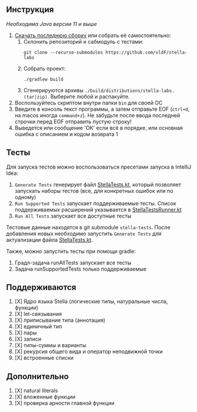 ## Инструкция

*Необходима Java версии 11 и выше*

1. [Скачать последнюю сборку](https://github.com/vldF/stella-labs/releases) или собрать её самостоятельно:
   1. Склонить репозиторий и сабмодуль с тестами:
      ```shell
      git clone --recurse-submodules https://github.com/vldF/stella-labs
      ```
   2. Собрать проект:
      ```shell
      ./gradlew build
      ```
   3. Сгенерируются архивы `./build/distributions/stella-labs.(tar|zip)`. 
      Выберите любой и распакуйте.
2. Воспользуйтесь скриптом внутри папки `bin` для своей ОС
3. Введите в консоль текст программы, а затем отправьте EOF (`ctrl+d`, на macos 
   иногда `command+z`). Не забудьте после ввода последней строчки перед EOF отправить пустую строку!
4. Выведется или сообщение 'OK' если всё в порядке, или основная ошибка с описанием и кодом 
   возврата 1

## Тесты

Для запуска тестов можно воспользоваться пресетами запуска в IntelliJ Idea:

1. `Generate Tests` генерирует файл [StellaTests.kt](./src/test/kotlin/StellaTests.kt), 
   который позволяет запускать наборы тестов (все, для конкретных ошибок или по одному)
2. `Run Supported Tests` запускает поддерживаемые тесты. Список поддерживаемых расширений указывается в 
   [StellaTestsRunner.kt](./src/test/kotlin/StellaTestsRunner.kt)
3. `Run All Tests` запускает все доступные тесты

Тестовые данные находятся в git submodule `stella-tests`. После добавления новых необходимо запустить `Generate Tests`
для актуализации файла [StellaTests.kt](./src/test/kotlin/StellaTests.kt). 

Также, можно запустить тесты при помощи gradle:

1. Градл-задача runAllTests запускает все тесты
2. Задача runSupportedTests только поддерживаемые

## Поддерживаются

1. [X] Ядро языка Stella (логические типы, натуральные числа, функции)
2. [X] let-связывания
3. [X] приписывание типа (аннотация)
4. [X] единичный тип
5. [X] пары 
6. [X] записи
7. [X] типы-суммы и варианты
8. [X] рекурсия общего вида и оператор неподвижной точки
9. [X] встроенные списки

## Дополнительно

1. [X] natural literals
2. [X] вложенные функции
3. [X] проверка арности главной функции
